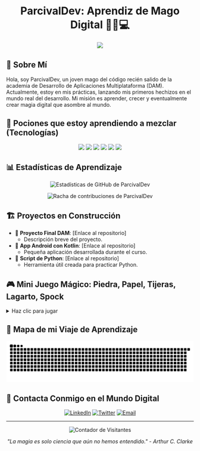 <h1 align="center">ParcivalDev: Aprendiz de Mago Digital 🧙‍♂️💻</h1>

<p align="center">
  <img src="https://readme-typing-svg.herokuapp.com/?lines=Bienvenido+a+mi+perfil+mágico;Desarrollador+Junior;Recién+graduado+de+DAM;En+busca+de+aventuras+digitales&center=true&width=380&height=50">
</p>

## 🔮 Sobre Mí

Hola, soy ParcivalDev, un joven mago del código recién salido de la academia de Desarrollo de Aplicaciones Multiplataforma (DAM). Actualmente, estoy en mis prácticas, lanzando mis primeros hechizos en el mundo real del desarrollo. Mi misión es aprender, crecer y eventualmente crear magia digital que asombre al mundo.

## 🧪 Pociones que estoy aprendiendo a mezclar (Tecnologías)

<p align="center">
  <img src="https://img.shields.io/badge/Python-3776AB?style=for-the-badge&logo=python&logoColor=white" />
  <img src="https://img.shields.io/badge/Kotlin-0095D5?style=for-the-badge&logo=kotlin&logoColor=white" />
  <img src="https://img.shields.io/badge/Java-ED8B00?style=for-the-badge&logo=java&logoColor=white" />
  <img src="https://img.shields.io/badge/HTML5-E34F26?style=for-the-badge&logo=html5&logoColor=white" />
  <img src="https://img.shields.io/badge/CSS3-1572B6?style=for-the-badge&logo=css3&logoColor=white" />
  <img src="https://img.shields.io/badge/Android-3DDC84?style=for-the-badge&logo=android&logoColor=white" />
</p>

## 📊 Estadísticas de Aprendizaje

<p align="center">
  <img src="https://github-readme-stats.vercel.app/api?username=ParcivalDev&show_icons=true&theme=tokyonight" alt="Estadísticas de GitHub de ParcivalDev">
</p>

<p align="center">
  <img src="https://github-readme-streak-stats.herokuapp.com/?user=ParcivalDev&theme=tokyonight" alt="Racha de contribuciones de ParcivalDev">
</p>

## 🏗️ Proyectos en Construcción

- 🌟 **Proyecto Final DAM**: [Enlace al repositorio]
  - Descripción breve del proyecto.
- 🚀 **App Android con Kotlin**: [Enlace al repositorio]
  - Pequeña aplicación desarrollada durante el curso.
- 🐍 **Script de Python**: [Enlace al repositorio]
  - Herramienta útil creada para practicar Python.

## 🎮 Mini Juego Mágico: Piedra, Papel, Tijeras, Lagarto, Spock

<details>
<summary>Haz clic para jugar</summary>

¿Te atreves a desafiar al asistente mágico? Elige tu movimiento:

- 🪨 [Piedra](https://github.com/ParcivalDev/ParcivalDev/issues/new?title=RPSLS|piedra&body=Haz+clic+en+%27Submit+new+issue%27+para+jugar+piedra)
- 📄 [Papel](https://github.com/ParcivalDev/ParcivalDev/issues/new?title=RPSLS|papel&body=Haz+clic+en+%27Submit+new+issue%27+para+jugar+papel)
- ✂️ [Tijeras](https://github.com/ParcivalDev/ParcivalDev/issues/new?title=RPSLS|tijeras&body=Haz+clic+en+%27Submit+new+issue%27+para+jugar+tijeras)
- 🦎 [Lagarto](https://github.com/ParcivalDev/ParcivalDev/issues/new?title=RPSLS|lagarto&body=Haz+clic+en+%27Submit+new+issue%27+para+jugar+lagarto)
- 🖖 [Spock](https://github.com/ParcivalDev/ParcivalDev/issues/new?title=RPSLS|spock&body=Haz+clic+en+%27Submit+new+issue%27+para+jugar+spock)

</details>

## 🌌 Mapa de mi Viaje de Aprendizaje

<p align="center">
  <img src="https://raw.githubusercontent.com/ParcivalDev/ParcivalDev/output/github-contribution-grid-snake-dark.svg" alt="Contribuciones Mágicas">
</p>

## 📡 Contacta Conmigo en el Mundo Digital

<p align="center">
  <a href="https://linkedin.com/in/ParcivalDev"><img src="https://img.shields.io/badge/LinkedIn-0077B5?style=for-the-badge&logo=linkedin&logoColor=white" alt="LinkedIn"></a>
  <a href="https://twitter.com/ParcivalDev"><img src="https://img.shields.io/badge/Twitter-1DA1F2?style=for-the-badge&logo=twitter&logoColor=white" alt="Twitter"></a>
  <a href="mailto:parcival@example.com"><img src="https://img.shields.io/badge/Email-D14836?style=for-the-badge&logo=gmail&logoColor=white" alt="Email"></a>
</p>

---

<p align="center">
  <img src="https://komarev.com/ghpvc/?username=ParcivalDev&label=Visitantes+Encantados&color=blueviolet" alt="Contador de Visitantes">
</p>

<p align="center">
  <i>"La magia es solo ciencia que aún no hemos entendido." - Arthur C. Clarke</i>
</p>
